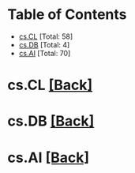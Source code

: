 <div id=toc></div>

# Table of Contents

- [cs.CL](#cs.CL) [Total: 58]
- [cs.DB](#cs.DB) [Total: 4]
- [cs.AI](#cs.AI) [Total: 70]


<div id='cs.CL'></div>

# cs.CL [[Back]](#toc)



<div id='cs.DB'></div>

# cs.DB [[Back]](#toc)



<div id='cs.AI'></div>

# cs.AI [[Back]](#toc)

